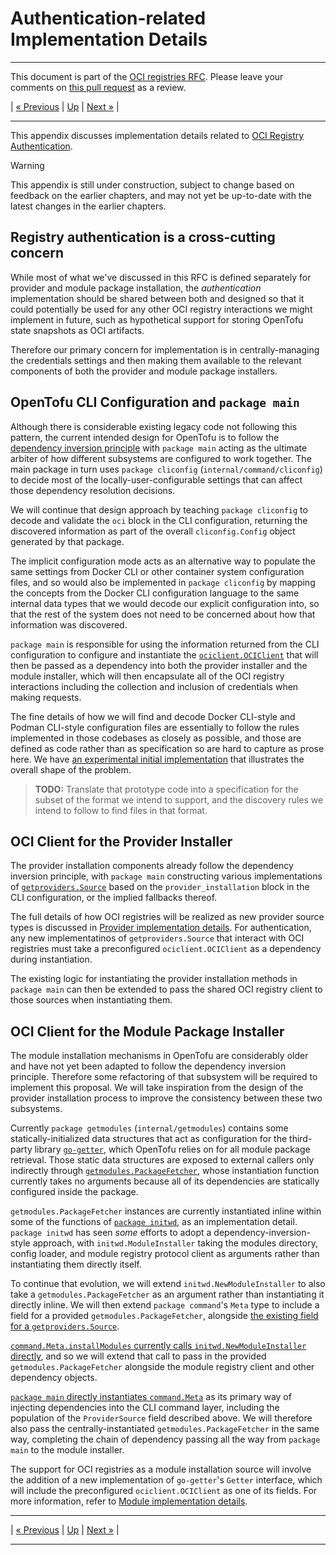 # Authentication-related Implementation Details

---

This document is part of the [OCI registries RFC](../20241206-oci-registries.md). Please leave your comments on [this pull request](https://github.com/opentofu/opentofu/pull/2163) as a review.

| [« Previous](8-open-questions.md) | [Up](../20241206-oci-registries.md) | [Next »](10-provider-implementation-details.md) |

---

This appendix discusses implementation details related to [OCI Registry Authentication](7-authentication.md).

> [!WARNING]
> This appendix is still under construction, subject to change based on feedback on the earlier chapters, and may not yet be up-to-date with the latest changes in the earlier chapters.

## Registry authentication is a cross-cutting concern

While most of what we've discussed in this RFC is defined separately for provider and module package installation, the _authentication_ implementation should be shared between both and designed so that it could potentially be used for any other OCI registry interactions we might implement in future, such as hypothetical support for storing OpenTofu state snapshots as OCI artifacts.

Therefore our primary concern for implementation is in centrally-managing the credentials settings and then making them available to the relevant components of both the provider and module package installers.

## OpenTofu CLI Configuration and `package main`

Although there is considerable existing legacy code not following this pattern, the current intended design for OpenTofu is to follow the [dependency inversion principle](https://en.wikipedia.org/wiki/Dependency_inversion_principle) with `package main` acting as the ultimate arbiter of how different subsystems are configured to work together. The main package in turn uses `package cliconfig` (`internal/command/cliconfig`) to decide most of the locally-user-configurable settings that can affect those dependency resolution decisions.

We will continue that design approach by teaching `package cliconfig` to decode and validate the `oci` block in the CLI configuration, returning the discovered information as part of the overall `cliconfig.Config` object generated by that package.

The implicit configuration mode acts as an alternative way to populate the same settings from Docker CLI or other container system configuration files, and so would also be implemented in `package cliconfig` by mapping the concepts from the Docker CLI configuration language to the same internal data types that we would decode our explicit configuration into, so that the rest of the system does not need to be concerned about how that information was discovered.

`package main` is responsible for using the information returned from the CLI configuration to configure and instantiate the [`ociclient.OCIClient`](https://pkg.go.dev/github.com/opentofu/libregistry@v0.0.0-20241121135917-6f06a9a60bb5/registryprotocols/ociclient#OCIClient) that will then be passed as a dependency into both the provider installer and the module installer, which will then encapsulate all of the OCI registry interactions including the collection and inclusion of credentials when making requests.

The fine details of how we will find and decode Docker CLI-style and Podman CLI-style configuration files are essentially to follow the rules implemented in those codebases as closely as possible, and those are defined as code rather than as specification so are hard to capture as prose here. We have [an experimental initial implementation](https://github.com/opentofu/opentofu/blob/f4c82859864d2ee3397e2f26875cfa73c796c28b/internal/command/cliconfig/oci_registry.go#L137) that illustrates the overall shape of the problem.

> **TODO:** Translate that prototype code into a specification for the subset of the format we intend to support, and the discovery rules we intend to follow to find files in that format.

## OCI Client for the Provider Installer

The provider installation components already follow the dependency inversion principle, with `package main` constructing various implementations of [`getproviders.Source`](https://pkg.go.dev/github.com/opentofu/opentofu/internal/getproviders#Source) based on the `provider_installation` block in the CLI configuration, or the implied fallbacks thereof.

The full details of how OCI registries will be realized as new provider source types is discussed in [Provider implementation details](10-provider-implementation-details.md). For authentication, any new implementatinos of `getproviders.Source` that interact with OCI registries must take a preconfigured `ociclient.OCIClient` as a dependency during instantiation.

The existing logic for instantiating the provider installation methods in `package main` can then be extended to pass the shared OCI registry client to those sources when instantiating them.

## OCI Client for the Module Package Installer

The module installation mechanisms in OpenTofu are considerably older and have not yet been adapted to follow the dependency inversion principle. Therefore some refactoring of that subsystem will be required to implement this proposal. We will take inspiration from the design of the provider installation process to improve the consistency between these two subsystems.

Currently `package getmodules` (`internal/getmodules`) contains some statically-initialized data structures that act as configuration for the third-party library [`go-getter`](https://pkg.go.dev/github.com/hashicorp/go-getter), which OpenTofu relies on for all module package retrieval. Those static data structures are exposed to external callers only indirectly through [`getmodules.PackageFetcher`](https://pkg.go.dev/github.com/opentofu/opentofu/internal/getmodules#PackageFetcher), whose instantiation function currently takes no arguments because all of its dependencies are statically configured inside the package.

`getmodules.PackageFetcher` instances are currently instantiated inline within some of the functions of [`package initwd`](https://pkg.go.dev/github.com/opentofu/opentofu/internal/initwd), as an implementation detail. `package initwd` has seen _some_ efforts to adopt a dependency-inversion-style approach, with `initwd.ModuleInstaller` taking the modules directory, config loader, and module registry protocol client as arguments rather than instantiating them directly itself.

To continue that evolution, we will extend `initwd.NewModuleInstaller` to also take a `getmodules.PackageFetcher` as an argument rather than instantiating it directly inline. We will then extend `package command`'s `Meta` type to include a field for a provided `getmodules.PackageFetcher`, alongside [the existing field for a `getproviders.Source`](https://github.com/opentofu/opentofu/blob/ffa43acfcdc4431f139967198faa2dd20a2752ea/internal/command/meta.go#L127-L130).

[`command.Meta.installModules` currently calls `initwd.NewModuleInstaller` directly](https://github.com/opentofu/opentofu/blob/ffa43acfcdc4431f139967198faa2dd20a2752ea/internal/command/meta_config.go#L294), and so we will extend that call to pass in the provided `getmodules.PackageFetcher` alongside the module registry client and other dependency objects.

[`package main` directly instantiates `command.Meta`](https://github.com/opentofu/opentofu/blob/ffa43acfcdc4431f139967198faa2dd20a2752ea/cmd/tofu/commands.go#L89-L115) as its primary way of injecting dependencies into the CLI command layer, including the population of the `ProviderSource` field described above. We will therefore also pass the centrally-instantiated `getmodules.PackageFetcher` in the same way, completing the chain of dependency passing all the way from `package main` to the module installer.

The support for OCI registries as a module installation source will involve the addition of a new implementation of `go-getter`'s `Getter` interface, which will include the preconfigured `ociclient.OCIClient` as one of its fields. For more information, refer to [Module implementation details](11-module-implementation-details.md).

---

| [« Previous](8-open-questions.md) | [Up](../20241206-oci-registries.md) | [Next »](10-provider-implementation-details.md) |

---